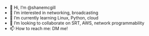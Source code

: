 - 👋 Hi, I’m @shanemcgill
- 👀 I’m interested in networking, broadcasting
- 🌱 I’m currently learning Linux, Python, cloud
- 💞️ I’m looking to collaborate on SRT, AWS, network programmability
- 📫 How to reach me: DM me!

<!---
shanemcgill/shanemcgill is a ✨ special ✨ repository because its `README.md` (this file) appears on your GitHub profile.
You can click the Preview link to take a look at your changes.
--->
